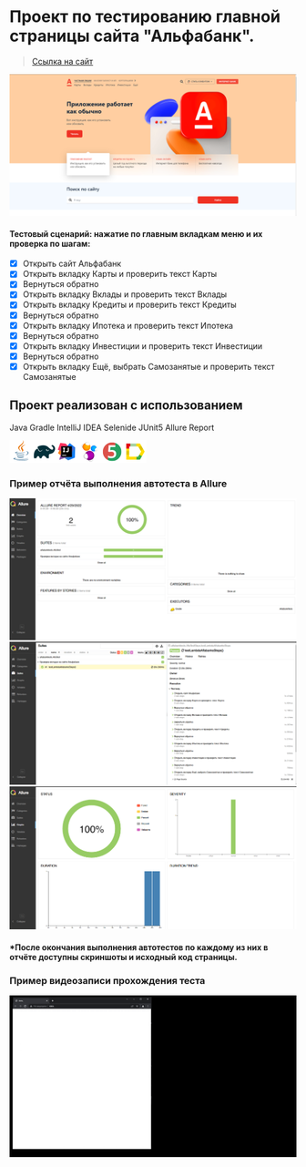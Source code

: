 # Проект по тестированию главной страницы сайта "Альфабанк".
> <a target="_blank" href="https://alfabank.ru/">Ссылка на сайт</a>

![This is an image](/design/alfa01.png)

#### Тестовый сценарий: нажатие по главным вкладкам меню и их проверка по шагам:
- [x] Открыть сайт Альфабанк
- [x] Открыть вкладку Карты и проверить текст Карты
- [x] Вернуться обратно
- [x] Открыть вкладку Вклады и проверить текст Вклады
- [x] Открыть вкладку Кредиты и проверить текст Кредиты
- [x] Вернуться обратно
- [x] Открыть вкладку Ипотека и проверить текст Ипотека
- [x] Вернуться обратно
- [x] Открыть вкладку Инвестиции и проверить текст Инвестиции
- [x] Вернуться обратно
- [x] Открыть вкладку Ещё, выбрать Самозанятые и проверить текст Самозанятые

## Проект реализован с использованием
Java Gradle IntelliJ IDEA Selenide JUnit5 Allure Report

![This is an image](/design/Java.png)![This is an image](/design/Gradle.png)![This is an image](/design/Intelij_IDEA.png)![This is an image](/design/Selenide.png)![This is an image](/design/JUnit5.png)![This is an image](/design/Allure_Report.png)

### Пример отчёта выполнения автотеста в Allure
![This is an image](/design/allure01.png)   ![This is an image](/design/allure02.png)  ![This is an image](/design/allure03.png)
#### *После окончания выполнения автотестов по каждому из них в отчёте доступны скриншоты и исходный код страницы.


### Пример видеозаписи прохождения теста
![This is an image](/design/alfavideo.gif)
